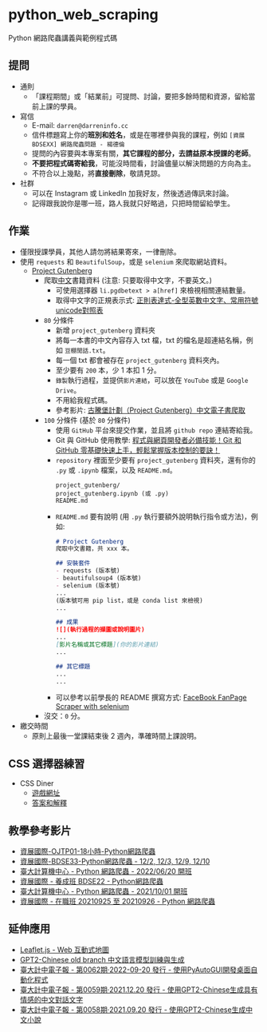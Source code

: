 # python_web_scraping
Python 網路爬蟲講義與範例程式碼

## 提問
- 通則
  - 「課程期間」或「結業前」可提問、討論，要把多餘時間和資源，留給當前上課的學員。
- 寫信
	- E-mail: `darren@darreninfo.cc`
	- 信件標題寫上你的**班別和姓名**，或是在哪裡參與我的課程，例如 `[資展 BDSEXX] 網路爬蟲問題 - 楊德倫`
	- 提問的內容要與本專案有關，**其它課程的部分，去請益原本授課的老師**。
	- **不要把程式碼寄給我**，可能沒時間看，討論儘量以解決問題的方向為主。
	- 不符合以上幾點，將**直接刪除**，敬請見諒。
- 社群
  - 可以在 Instagram 或 LinkedIn 加我好友，然後透過傳訊來討論。
  - 記得跟我說你是哪一班，路人我就只好略過，只把時間留給學生。


## 作業
- 僅限授課學員，其他人請勿將結果寄來，一律刪除。
- 使用 `requests` 和 `BeautifulSoup`，或是 `selenium` 來爬取網站資料。
  - [Project Gutenberg](https://www.gutenberg.org/)
    - 爬取[中文](https://www.gutenberg.org/browse/languages/zh)書籍資料 (注意: 只要取得中文字，不要英文。)
      - 可使用選擇器 `li.pgdbetext > a[href]` 來檢視相關連結數量。
      - 取得中文字的正規表示式: [正則表達式-全型英數中文字、常用符號unicode對照表](https://blog.typeart.cc/正則表達式-全型英數中文字、常用符號unicode對照表/)
    - `80` 分條件
      - 新增 `project_gutenberg` 資料夾
      - 將每一本書的中文內容存入 txt 檔，txt 的檔名是超連結名稱，例如 `豆棚閒話.txt`。
      - 每一個 txt 都會被存在 `project_gutenberg` 資料夾內。
      - 至少要有 `200` 本，少 1 本扣 1 分。
      - `錄製`執行過程，並提供`影片連結`，可以放在 `YouTube` 或是 `Google Drive`。
      - 不用給我程式碼。
	  - 參考影片: [古騰堡計劃（Project Gutenberg）中文電子書爬取](https://www.youtube.com/watch?v=gKDBiVvzMfk)
    - `100` 分條件 (基於 `80` 分條件)
      - 使用 `GitHub` 平台來提交作業，並且將 `github repo` 連結寄給我。
	  - Git 與 GitHub 使用教學: [程式與網頁開發者必備技能！Git 和 GitHub 零基礎快速上手，輕鬆掌握版本控制的要訣！](https://www.youtube.com/watch?v=FKXRiAiQFiY)
      - `repository` 裡面至少要有 `project_gutenberg` 資料夾，還有你的 `.py` 或 `.ipynb` 檔案，以及 `README.md`。
        ```
        project_gutenberg/
        project_gutenberg.ipynb (或 .py)
        README.md
        ```
      - `README.md` 要有說明 (用 `.py` 執行要額外說明執行指令或方法)，例如:
        ```markdown
        # Project Gutenberg
        爬取中文書籍，共 xxx 本。

        ## 安裝套件
        - requests (版本號)
        - beautifulsoup4 (版本號)
        - selenium (版本號)
        ...
		(版本號可用 pip list，或是 conda list 來檢視)
        ...

        ## 成果
        ![](執行過程的擷圖或說明圖片)
        ...
        [影片名稱或其它標題](你的影片連結)
        ...

        ## 其它標題
        ...
        ...
        ```
	  - 可以參考以前學長的 README 撰寫方式: [FaceBook FanPage Scraper with selenium](https://github.com/nana89823/facebook_scraper)
    - 沒交：`0` 分。
- 繳交時間
  - 原則上最後一堂課結束後 2 週內，準確時間上課說明。


## CSS 選擇器練習
- CSS Diner 
  - [遊戲網址](https://flukeout.github.io/)
  - [答案和解釋](https://andersjensen.org/solutions-to-css-diner/)


## 教學參考影片
- [資展國際-OJTP01-18小時-Python網路爬蟲](https://www.youtube.com/playlist?list=PLV4FeK54eNbzgcKtC5s3u7Tv2dZ0BnVsW "資展國際-OJTP01-18小時-Python網路爬蟲")
- [資展國際-BDSE33-Python網路爬蟲 - 12/2, 12/3, 12/9, 12/10](https://www.youtube.com/playlist?list=PLV4FeK54eNbxprT9Sn6FWlcb63u8t0HKt "資展國際-BDSE33-Python網路爬蟲")
- [臺大計算機中心 - Python 網路爬蟲 - 2022/06/20 開班](https://www.youtube.com/playlist?list=PLV4FeK54eNbyZ_rvAAkCICYufOtuQZtTI)
- [資展國際 - 養成班 BDSE22 - Python網路爬蟲](https://www.youtube.com/playlist?list=PLV4FeK54eNbwOKHOH4aWR95fo0cU4wH3O "Python網路爬蟲")
- [臺大計算機中心 - Python 網路爬蟲 - 2021/10/01 開班](https://www.youtube.com/playlist?list=PLV4FeK54eNby0rK-Xpex6baRXE3DG-leg "Python網路爬蟲")
- [資展國際 - 在職班 20210925 至 20210926 - Python 網路爬蟲](https://www.youtube.com/playlist?list=PLV4FeK54eNbwqSdrLfXitmfb4HhB51yOM "Python網路爬蟲")


## 延伸應用
- [Leaflet.js - Web 互動式地圖](https://www.youtube.com/playlist?list=PLV4FeK54eNbwNaCoJomI1jhvgm-A-vOsz)
- [GPT2-Chinese old branch 中文語言模型訓練與生成](https://youtu.be/c3fHRQonqlM)
- [臺大計中電子報 - 第0062期‧2022-09-20 發行 - 使用PyAutoGUI開發桌面自動化程式](https://www.cc.ntu.edu.tw/chinese/epaper/home/20220920_006203.html "臺大計中電子報 - 第0062期‧2022-09-20 發行 - 使用PyAutoGUI開發桌面自動化程式")
- [臺大計中電子報 - 第0059期‧2021.12.20 發行 - 使用GPT2-Chinese生成具有情感的中文對話文字](https://www.cc.ntu.edu.tw/chinese/epaper/0059/20211220_5908.html "臺大計中電子報 - 第0059期‧2021.12.20 發行 - 使用GPT2-Chinese生成具有情感的中文對話文字")
- [臺大計中電子報 - 第0058期‧2021.09.20 發行 - 使用GPT2-Chinese生成中文小說](https://www.cc.ntu.edu.tw/chinese/epaper/0058/20210920_5808.html "臺大計中電子報 - 第0058期‧2021.09.20 發行 - 使用GPT2-Chinese生成中文小說")
